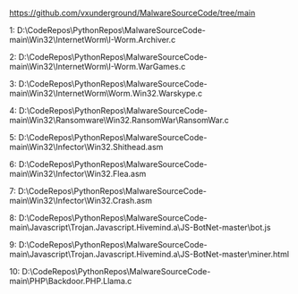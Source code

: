 https://github.com/vxunderground/MalwareSourceCode/tree/main

1: 
D:\CodeRepos\PythonRepos\MalwareSourceCode-main\Win32\InternetWorm\I-Worm.Archiver.c

2:
D:\CodeRepos\PythonRepos\MalwareSourceCode-main\Win32\InternetWorm\I-Worm.WarGames.c

3:
D:\CodeRepos\PythonRepos\MalwareSourceCode-main\Win32\InternetWorm\Worm.Win32.Warskype.c

4:
D:\CodeRepos\PythonRepos\MalwareSourceCode-main\Win32\Ransomware\Win32.RansomWar\RansomWar.c

5:
D:\CodeRepos\PythonRepos\MalwareSourceCode-main\Win32\Infector\Win32.Shithead.asm

6:
D:\CodeRepos\PythonRepos\MalwareSourceCode-main\Win32\Infector\Win32.Flea.asm

7:
D:\CodeRepos\PythonRepos\MalwareSourceCode-main\Win32\Infector\Win32.Crash.asm

8:
D:\CodeRepos\PythonRepos\MalwareSourceCode-main\Javascript\Trojan.Javascript.Hivemind.a\JS-BotNet-master\bot.js

9:
D:\CodeRepos\PythonRepos\MalwareSourceCode-main\Javascript\Trojan.Javascript.Hivemind.a\JS-BotNet-master\miner.html

10:
D:\CodeRepos\PythonRepos\MalwareSourceCode-main\PHP\Backdoor.PHP.Llama.c
